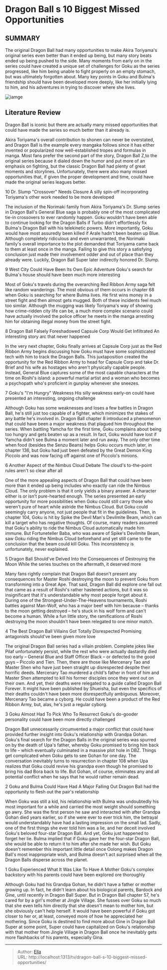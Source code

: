 # Dragon Ball s 10 Biggest Missed Opportunities


## SUMMARY 


 The original Dragon Ball had many opportunities to make Akira Toriyama&#39;s original series even better than it ended up being, but many story beats ended up being pushed to the side. 
 Many moments from early on in the series could have created a unique set of challenges for Goku as the series progressed, like him being unable to fight properly on an empty stomach, but was ultimately forgotten about. 
 Many key points in Goku and Bulma&#39;s friendship should have been developed more deeply, like her initially lying to him, and his adventures in trying to discover where she lives. 

![iamge](https://static1.srcdn.com/wordpress/wp-content/uploads/2024/01/dbgt-and-dbsuper-anime-2.jpg)

## Literature Review
Dragon Ball is iconic but there are actually many missed opportunities that could have made the series so much better than it already is.




Akira Toriyama&#39;s overall contribution to shonen can never be overstated, and Dragon Ball is the example every mangaka follows since it has either invented or popularized now well-established tropes and formulas in manga.
Most fans prefer the second part of the story, Dragon Ball Z,to the original series because it dialed down the humor and put more of an emphasis on fighting, but the classic Dragon Ball had plenty of great moments and storylines. Unfortunately, there were also many missed opportunities that, if given the proper development and time, could have made the original series leagues better.









 








 10  Dr. Slump &#34;Crossover&#34; Needs Closure 
A silly spin-off incorporating Toriyama&#39;s other work needed to be more developed
        

The inclusion of the Norimaki family from Akira Toriyama&#39;s Dr. Slump series in Dragon Ball&#39;s General Blue saga is probably one of the most complicated tie-in crossovers to ever randomly happen. Goku wouldn&#39;t have been able to continue looking for the Dragon Balls if Turbo didn&#39;t effortlessly fix Bulma&#39;s Dragon Ball with his telekinetic powers. More importantly, Goku would have most assuredly been killed if Arale hadn&#39;t been beaten up Blue. Although completely ridiculous and even unwarranted, the Norimaki family&#39;s overall importance to the plot demanded that Toriyama came back to them at least once in the manga. Failing to give this story a satisfying conclusion just made their involvement odder and out of place than they already were. Luckily, Dragon Ball Super later indirectly honored Dr. Slump.





 9  West City Could Have Been Its Own Epic Adventure 
Goku&#39;s search for Bulma&#39;s house should have been much more interesting
        

Most of Goku&#39;s travels during the overarching Red Ribbon Army saga felt like random wanderings. The most obvious of them occurs in chapter 68 when Goku is searching for where Bulma lives. He first wins money in a street fight and then almost gets mugged. Both of these incidents feel much too similar. Although the mugging was likely Toriyama&#39;s way of showing how crime-ridden city life can be, a much more complex scenario could have actually involved the police officer he meets in the manga arresting him for obtaining illegal money from the street fight.





 8  Dragon Ball Falsely Foreshadowed Capsule Corp Would Get Infiltrated 
An interesting story arc that never happened
        

In the very next chapter, Goku finally arrives at Capsule Corp just as the Red Ribbon Army begins discussing how Goku must have some sophisticated tech with him to track the Dragon Balls. This juxtaposition created the opportunity for the Red Ribbon Army to head for Capsule Corp and take Dr. Brief and his wife as hostages who aren&#39;t physically capable people. Instead, General Blue captures some of the most capable characters at the time on Roshi&#39;s island: a powerful martial artist and a woman who becomes a psychopath who&#39;s proficient in gunplay whenever she sneezes.





 7  Goku&#39;s &#34;I&#39;m Hungry&#34; Weakness 
His silly weakness early-on could have presented an interesting, ongoing challenge
        

Although Goku has some weaknesses and loses a few battles in Dragon Ball, he&#39;s still just too capable of a fighter, which minimizes the stakes of any battle he&#39;s involved in. Dragon Ball chapter 8 introduced a phenomenon that could have been a major weakness that plagued him throughout the series. When battling Yamcha for the first time, Goku complains about being too hungry and gets beaten up as a result. In fact, Goku would have lost if Yamcha didn&#39;t see Bulma a moment later and run away. The only other time when food (besides the Senzu Beans) helps Goku occurs much later, in chapter 136, but Goku had just been defeated by the Great Demon King Piccolo and was now facing off against one of Piccolo&#39;s minions.





 6  Another Aspect of the Nimbus Cloud Debate 
The cloud&#39;s to-the-point rules aren&#39;t so clear after all
        

One of the more appealing aspects of Dragon Ball that could have been more than it ended up being includes who exactly can ride the Nimbus Cloud. The only problem is that it only yields a binary answer. A character either is or isn&#39;t pure-hearted enough. The series presented an early opportunity for more possibilities when Goku could still carry those who weren&#39;t pure of heart while astride the Nimbus Cloud. But Goku could seemingly carry anyone, not just people that fit in the guidelines. Then, in chapter 104, Goku is hit by Spike the Devil Man&#39;s Devilmite Beam, which can kill a target who has negative thoughts. Of course, many readers assumed that Goku&#39;s ability to ride the Nimbus Cloud automatically made him immune. But Fortuneteller Baba, who was aware of Spike&#39;s Devilmite Beam, saw Goku riding the Nimbus Cloud beforehand and yet still came to the conclusion that the beam could kill Goku. This inconsistency is unfortunately, never explained.





 5  Dragon Ball Should&#39;ve Delved Into the Consequences of Destroying the Moon 
While the series touches on the aftermath, it deserved more
        

Many fans rightly complain that Dragon Ball doesn&#39;t present any consequences for Master Roshi destroying the moon to prevent Goku from transforming into a Great Ape. That said, Dragon Ball did explore one fall out that came as a result of Roshi&#39;s rather hastened actions, but it was so insignificant that it&#39;s understandable why most people forget about it. During one of the Strongest-Under-The-Heavens tournaments, Roshi battles against Man-Wolf, who has a major beef with him because – thanks to the moon getting destroyed – he&#39;s stuck in his wolf form and can&#39;t become a human. While a fun little story, the ramifications of Roshi destroying the moon shouldn&#39;t have been relegated to one minor match.





 4  The Best Dragon Ball Villains Got Totally Disrespected 
Promising antagonists should&#39;ve been given more love
        

The original Dragon Ball series had a villain problem. Complete jokes like Pilaf unfortunately persist, while the rest who were actually dastardly died too early – General Blue and Staff Officer Black – or defected to the good guys – Piccolo and Tien. Then, there are those like Mercenary Tao and Master Shen who have just been straight up disrespected despite their horrific deeds. Mercenary Tao murdered a child&#39;s father in front of him and Master Shen attempted to kill his former disciples once they went out on their own. And yet, their deaths were relegated to a guide called Dragon Ball Forever. It might have been published by Shueisha, but even the specifics of their deaths couldn&#39;t have been more disrespectfully ambiguous. Moreover, Mercenary Tao became a cyborg. He could have been a product of the Red Ribbon Army, but, alas, he&#39;s just a regular cyborg.





 3  Goku Almost Had To Pick Who To Resurrect 
Goku&#39;s do-gooder personality could have been more directly challenged
        

Dragon Ball unnecessarily circumvented a major conflict that could have provided further insight into Goku&#39;s relationship with Grandpa Gohan. Goku&#39;s final search for the Dragon Balls in the original series was spurred on by the death of Upa&#39;s father, whereby Goku promised to bring him back to life – which eventually culminated in a massive plot hole in DBZ. Things get complicated when Goku gets to see Gohan for one day. The conversation inevitably turns to resurrection in chapter 108 when Upa realizes that Goku could revive his grandpa even though he promised to bring his dad Bora back to life. But Gohan, of course, eliminates any and all potential conflict when he says that he would rather remain dead.





 2  Goku and Bulma Could Have Had A Major Falling Out 
Dragon Ball had the opportunity to flesh out the pair&#39;s relationship
        

When Goku was still a kid, his relationship with Bulma was undoubtedly his most important for a while and carried the most weight should something go awry. She was the first person he saw and interacted with after Grandpa Gohan died years earlier, so if she were ever to ever trick him, the betrayal would understandably have had a lasting impression on the small lad. Sadly, one of the first things she ever told him was a lie, and her deceit involved Goku&#39;s beloved four-star Dragon Ball. And yet, Goku just happened to forget her lie. Bulma implied that if Goku gave her the four-star Dragon Ball, she would be able to return it to him after she made her wish. But Goku doesn&#39;t remember this important little detail once Oolong makes Dragon Ball&#39;s most inappropriate wish, and Bulma doesn&#39;t act surprised when all the Dragon Balls disperse across the planet.





 1  Goku Experienced What It Was Like To Have A Mother 
Goku&#39;s complex backstory with his parents could have been explored ore thoroughly
        

Although Goku had his Grandpa Gohan, he didn&#39;t have a father or mother growing up. In fact, he didn&#39;t learn about his biological parents, Bardock and Gine, until recently in Dragon Ball Super. But in Dragon Ball chapter 57, he&#39;s cared for by a girl&#39;s mother at Jingle Village. She fusses over Goku so much that she even tells him directly that she doesn&#39;t mean to mother him, but she obviously can&#39;t help herself. It would have been powerful if Goku got closer to her or, at least, conveyed more of how he appreciated her mothering. Since Goku is destined to find more about Gine in Dragon Ball Super at some point, Super could have capitalized on Goku&#39;s relationship with that mother from Jingle Village in Dragon Ball once he inevitably gets more flashbacks of his parents, especially Gina. 

---

> Author: [Ella](https://instagram.hk.cn/)  
> URL: http://localhost:1313/tv/dragon-ball-s-10-biggest-missed-opportunities/  


